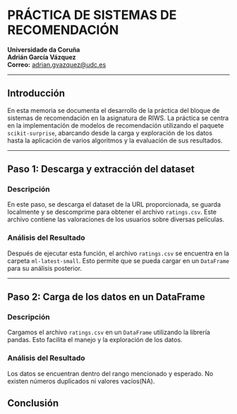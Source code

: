 # PRÁCTICA DE SISTEMAS DE RECOMENDACIÓN
**Universidade da Coruña**  
**Adrián García Vázquez**  
**Correo:** adrian.gvazquez@udc.es  

---

## Introducción
En esta memoria se documenta el desarrollo de la práctica del bloque de sistemas de recomendación en la asignatura de RIWS. La práctica se centra en la implementación de modelos de recomendación utilizando el paquete `scikit-surprise`, abarcando desde la carga y exploración de los datos hasta la aplicación de varios algoritmos y la evaluación de sus resultados.

---

## Paso 1: Descarga y extracción del dataset
### Descripción
En este paso, se descarga el dataset de la URL proporcionada, se guarda localmente y se descomprime para obtener el archivo `ratings.csv`. Este archivo contiene las valoraciones de los usuarios sobre diversas películas.


### Análisis del Resultado
Después de ejecutar esta función, el archivo `ratings.csv` se encuentra en la carpeta `ml-latest-small`. Esto permite que se pueda cargar en un `DataFrame` para su análisis posterior.

---

## Paso 2: Carga de los datos en un DataFrame
### Descripción
Cargamos el archivo `ratings.csv` en un `DataFrame` utilizando la librería pandas. Esto facilita el manejo y la exploración de los datos.


### Análisis del Resultado
Los datos se encuentran dentro del rango mencionado y esperado. No existen números duplicados ni valores vacíos(NA).


## Conclusión
